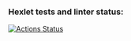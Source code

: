 ### Hexlet tests and linter status:
[![Actions Status](https://github.com/RedBeduin/qa-auto-engineer-javascript-project-90/actions/workflows/hexlet-check.yml/badge.svg)](https://github.com/RedBeduin/qa-auto-engineer-javascript-project-90/actions)